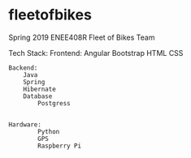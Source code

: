 # fleetofbikes
Spring 2019 ENEE408R Fleet of Bikes Team 

Tech Stack:
    Frontend:
		Angular
		Bootstrap 
		HTML
		CSS
        
    Backend:
		Java
		Spring
		Hibernate 
		Database
			Postgress
			
	
	Hardware:
    		Python
			GPS
			Raspberry Pi 
        
